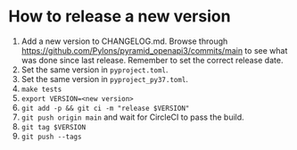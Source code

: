 # How to release a new version

1. Add a new version to CHANGELOG.md. Browse through https://github.com/Pylons/pyramid_openapi3/commits/main to see what was done since last release. Remember to set the correct release date.
1. Set the same version in `pyproject.toml`.
1. Set the same version in `pyproject_py37.toml`.
1. `make tests`
1. `export VERSION=<new version>`
1. `git add -p && git ci -m "release $VERSION"`
1. `git push origin main` and wait for CircleCI to pass the build.
1. `git tag $VERSION`
1. `git push --tags`
